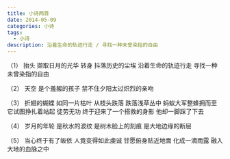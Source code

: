 ```yaml
---
title: 小诗两首
date: 2014-05-09
categories: 小诗
tags:
  - 小诗
description: 沿着生命的轨迹行走 / 寻找一种未曾染指的自由
---
```


（1）
抬头
撷取日月的光华
转身
抖落历史的尘埃
沿着生命的轨迹行走
寻找一种未曾染指的自由

（2）
天空
是个羞赧的孩子
禁不住夕阳太过炽烈的亲吻

（3）
折翅的蝴蝶
如同一片枯叶
从枝头跌落
跌落浅草丛中
蚂蚁大军整蜂拥而至
它试图挣扎着站起
徒劳无功
终于迎来了一个搭救的身影
他却一脚踩了下去

（4）
岁月的年轮
是秋水的波纹
是树木脸上的刻痕
是大地边缘的断层

（5）
当心终于有了皈依
人竟变得如此虔诚
甘愿俯身贴近地面
化成一滴雨露
融入大地的血脉之中